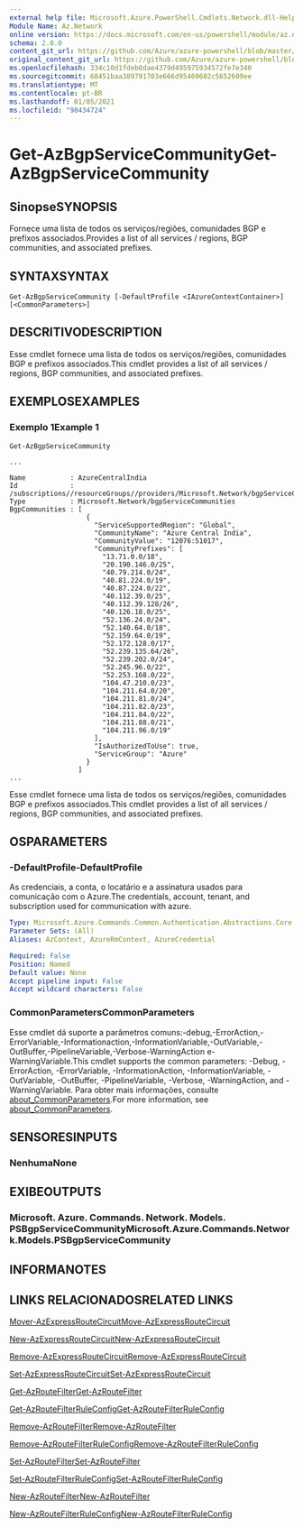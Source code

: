 ```yaml
---
external help file: Microsoft.Azure.PowerShell.Cmdlets.Network.dll-Help.xml
Module Name: Az.Network
online version: https://docs.microsoft.com/en-us/powershell/module/az.network/get-azbgpservicecommunity
schema: 2.0.0
content_git_url: https://github.com/Azure/azure-powershell/blob/master/src/Network/Network/help/Get-AzBgpServiceCommunity.md
original_content_git_url: https://github.com/Azure/azure-powershell/blob/master/src/Network/Network/help/Get-AzBgpServiceCommunity.md
ms.openlocfilehash: 334c10d1fdeb8dae4379d495975934572fe7e340
ms.sourcegitcommit: 68451baa389791703e666d95469602c5652609ee
ms.translationtype: MT
ms.contentlocale: pt-BR
ms.lasthandoff: 01/05/2021
ms.locfileid: "98434724"
---
```

# <span data-ttu-id="6ca7c-101">Get-AzBgpServiceCommunity</span><span class="sxs-lookup"><span data-stu-id="6ca7c-101">Get-AzBgpServiceCommunity</span></span>

## <span data-ttu-id="6ca7c-102">Sinopse</span><span class="sxs-lookup"><span data-stu-id="6ca7c-102">SYNOPSIS</span></span>
<span data-ttu-id="6ca7c-103">Fornece uma lista de todos os serviços/regiões, comunidades BGP e prefixos associados.</span><span class="sxs-lookup"><span data-stu-id="6ca7c-103">Provides a list of all services / regions, BGP communities, and associated prefixes.</span></span>

## <span data-ttu-id="6ca7c-104">SYNTAX</span><span class="sxs-lookup"><span data-stu-id="6ca7c-104">SYNTAX</span></span>

```
Get-AzBgpServiceCommunity [-DefaultProfile <IAzureContextContainer>] [<CommonParameters>]
```

## <span data-ttu-id="6ca7c-105">DESCRITIVO</span><span class="sxs-lookup"><span data-stu-id="6ca7c-105">DESCRIPTION</span></span>
<span data-ttu-id="6ca7c-106">Esse cmdlet fornece uma lista de todos os serviços/regiões, comunidades BGP e prefixos associados.</span><span class="sxs-lookup"><span data-stu-id="6ca7c-106">This cmdlet provides a list of all services / regions, BGP communities, and associated prefixes.</span></span>

## <span data-ttu-id="6ca7c-107">EXEMPLOS</span><span class="sxs-lookup"><span data-stu-id="6ca7c-107">EXAMPLES</span></span>

### <span data-ttu-id="6ca7c-108">Exemplo 1</span><span class="sxs-lookup"><span data-stu-id="6ca7c-108">Example 1</span></span>
```
Get-AzBgpServiceCommunity

...

Name           : AzureCentralIndia
Id             : /subscriptions//resourceGroups//providers/Microsoft.Network/bgpServiceCommunities/AzureCentralIndia
Type           : Microsoft.Network/bgpServiceCommunities
BgpCommunities : [
                   {
                     "ServiceSupportedRegion": "Global",
                     "CommunityName": "Azure Central India",
                     "CommunityValue": "12076:51017",
                     "CommunityPrefixes": [
                       "13.71.0.0/18",
                       "20.190.146.0/25",
                       "40.79.214.0/24",
                       "40.81.224.0/19",
                       "40.87.224.0/22",
                       "40.112.39.0/25",
                       "40.112.39.128/26",
                       "40.126.18.0/25",
                       "52.136.24.0/24",
                       "52.140.64.0/18",
                       "52.159.64.0/19",
                       "52.172.128.0/17",
                       "52.239.135.64/26",
                       "52.239.202.0/24",
                       "52.245.96.0/22",
                       "52.253.168.0/22",
                       "104.47.210.0/23",
                       "104.211.64.0/20",
                       "104.211.81.0/24",
                       "104.211.82.0/23",
                       "104.211.84.0/22",
                       "104.211.88.0/21",
                       "104.211.96.0/19"
                     ],
                     "IsAuthorizedToUse": true,
                     "ServiceGroup": "Azure"
                   }
                 ]
...
```

<span data-ttu-id="6ca7c-109">Esse cmdlet fornece uma lista de todos os serviços/regiões, comunidades BGP e prefixos associados.</span><span class="sxs-lookup"><span data-stu-id="6ca7c-109">This cmdlet provides a list of all services / regions, BGP communities, and associated prefixes.</span></span>

## <span data-ttu-id="6ca7c-110">OS</span><span class="sxs-lookup"><span data-stu-id="6ca7c-110">PARAMETERS</span></span>

### <span data-ttu-id="6ca7c-111">-DefaultProfile</span><span class="sxs-lookup"><span data-stu-id="6ca7c-111">-DefaultProfile</span></span>
<span data-ttu-id="6ca7c-112">As credenciais, a conta, o locatário e a assinatura usados para comunicação com o Azure.</span><span class="sxs-lookup"><span data-stu-id="6ca7c-112">The credentials, account, tenant, and subscription used for communication with azure.</span></span>

```yaml
Type: Microsoft.Azure.Commands.Common.Authentication.Abstractions.Core.IAzureContextContainer
Parameter Sets: (All)
Aliases: AzContext, AzureRmContext, AzureCredential

Required: False
Position: Named
Default value: None
Accept pipeline input: False
Accept wildcard characters: False
```

### <span data-ttu-id="6ca7c-113">CommonParameters</span><span class="sxs-lookup"><span data-stu-id="6ca7c-113">CommonParameters</span></span>
<span data-ttu-id="6ca7c-114">Esse cmdlet dá suporte a parâmetros comuns:-debug,-ErrorAction,-ErrorVariable,-Informationaction,-InformationVariable,-OutVariable,-OutBuffer,-PipelineVariable,-Verbose-WarningAction e-WarningVariable.</span><span class="sxs-lookup"><span data-stu-id="6ca7c-114">This cmdlet supports the common parameters: -Debug, -ErrorAction, -ErrorVariable, -InformationAction, -InformationVariable, -OutVariable, -OutBuffer, -PipelineVariable, -Verbose, -WarningAction, and -WarningVariable.</span></span> <span data-ttu-id="6ca7c-115">Para obter mais informações, consulte [about_CommonParameters](http://go.microsoft.com/fwlink/?LinkID=113216).</span><span class="sxs-lookup"><span data-stu-id="6ca7c-115">For more information, see [about_CommonParameters](http://go.microsoft.com/fwlink/?LinkID=113216).</span></span>

## <span data-ttu-id="6ca7c-116">SENSORES</span><span class="sxs-lookup"><span data-stu-id="6ca7c-116">INPUTS</span></span>

### <span data-ttu-id="6ca7c-117">Nenhuma</span><span class="sxs-lookup"><span data-stu-id="6ca7c-117">None</span></span>

## <span data-ttu-id="6ca7c-118">EXIBE</span><span class="sxs-lookup"><span data-stu-id="6ca7c-118">OUTPUTS</span></span>

### <span data-ttu-id="6ca7c-119">Microsoft. Azure. Commands. Network. Models. PSBgpServiceCommunity</span><span class="sxs-lookup"><span data-stu-id="6ca7c-119">Microsoft.Azure.Commands.Network.Models.PSBgpServiceCommunity</span></span>

## <span data-ttu-id="6ca7c-120">INFORMA</span><span class="sxs-lookup"><span data-stu-id="6ca7c-120">NOTES</span></span>

## <span data-ttu-id="6ca7c-121">LINKS RELACIONADOS</span><span class="sxs-lookup"><span data-stu-id="6ca7c-121">RELATED LINKS</span></span>

[<span data-ttu-id="6ca7c-122">Mover-AzExpressRouteCircuit</span><span class="sxs-lookup"><span data-stu-id="6ca7c-122">Move-AzExpressRouteCircuit</span></span>](Move-AzExpressRouteCircuit.md)

[<span data-ttu-id="6ca7c-123">New-AzExpressRouteCircuit</span><span class="sxs-lookup"><span data-stu-id="6ca7c-123">New-AzExpressRouteCircuit</span></span>](New-AzExpressRouteCircuit.md)

[<span data-ttu-id="6ca7c-124">Remove-AzExpressRouteCircuit</span><span class="sxs-lookup"><span data-stu-id="6ca7c-124">Remove-AzExpressRouteCircuit</span></span>](Remove-AzExpressRouteCircuit.md)

[<span data-ttu-id="6ca7c-125">Set-AzExpressRouteCircuit</span><span class="sxs-lookup"><span data-stu-id="6ca7c-125">Set-AzExpressRouteCircuit</span></span>](Set-AzExpressRouteCircuit.md)

[<span data-ttu-id="6ca7c-126">Get-AzRouteFilter</span><span class="sxs-lookup"><span data-stu-id="6ca7c-126">Get-AzRouteFilter</span></span>](Get-AzRouteFilter.md)

[<span data-ttu-id="6ca7c-127">Get-AzRouteFilterRuleConfig</span><span class="sxs-lookup"><span data-stu-id="6ca7c-127">Get-AzRouteFilterRuleConfig</span></span>](Get-AzRouteFilterRuleConfig.md)

[<span data-ttu-id="6ca7c-128">Remove-AzRouteFilter</span><span class="sxs-lookup"><span data-stu-id="6ca7c-128">Remove-AzRouteFilter</span></span>](Remove-AzRouteFilter.md)

[<span data-ttu-id="6ca7c-129">Remove-AzRouteFilterRuleConfig</span><span class="sxs-lookup"><span data-stu-id="6ca7c-129">Remove-AzRouteFilterRuleConfig</span></span>](Remove-AzRouteFilterRuleConfig.md)

[<span data-ttu-id="6ca7c-130">Set-AzRouteFilter</span><span class="sxs-lookup"><span data-stu-id="6ca7c-130">Set-AzRouteFilter</span></span>](Set-AzRouteFilter.md)

[<span data-ttu-id="6ca7c-131">Set-AzRouteFilterRuleConfig</span><span class="sxs-lookup"><span data-stu-id="6ca7c-131">Set-AzRouteFilterRuleConfig</span></span>](Set-AzRouteFilterRuleConfig.md)

[<span data-ttu-id="6ca7c-132">New-AzRouteFilter</span><span class="sxs-lookup"><span data-stu-id="6ca7c-132">New-AzRouteFilter</span></span>](New-AzRouteFilter.md)

[<span data-ttu-id="6ca7c-133">New-AzRouteFilterRuleConfig</span><span class="sxs-lookup"><span data-stu-id="6ca7c-133">New-AzRouteFilterRuleConfig</span></span>](New-AzRouteFilterRuleConfig.md)
